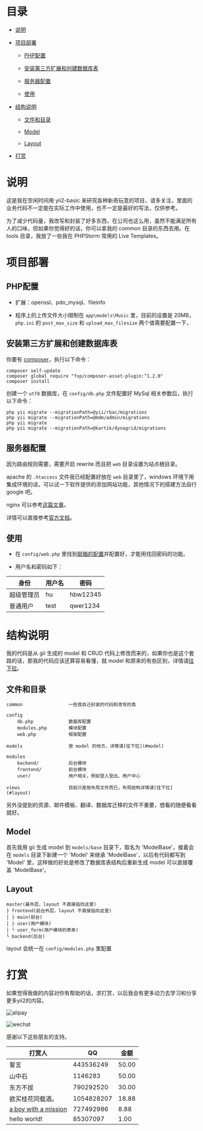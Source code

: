 # 目录

* [说明](#说明)

* [项目部署](#项目部署)

    * [PHP配置](#php配置)

    * [安装第三方扩展和创建数据库表](#安装第三方扩展和创建数据库表)

    * [服务器配置](#服务器配置)

    * [使用](#使用)

* [结构说明](#结构说明)

    * [文件和目录](#文件和目录)

    * [Model](#model)

    * [Layout](#layout)

* [打赏](#打赏)

# 说明

这是我在空闲时间用 yii2-basic 来研究各种新奇玩意的项目，请多关注，里面的业务代码不一定能在实际工作中使用，也不一定是最好的写法，仅供参考。

为了减少代码量，我改写和封装了好多东西，在公司也这么用，虽然不能满足所有人的口味，但如果你觉得好的话，你可以拿我的 common 目录的东西去用。在 tools 目录，我放了一些我在 PHPStorm 常用的 Live Templates。

# 项目部署

## PHP配置

* 扩展：openssl、pdo_mysql、fileinfo

* 程序上的上传文件大小限制在 `app\models\Music` 里，目前的设置是 20MB，`php.ini` 的 `post_max_size` 和 `upload_max_filesize` 两个值需要配置一下，

## 安装第三方扩展和创建数据库表

你要有 [composer](http://docs.phpcomposer.com/)，执行以下命令：

```
composer self-update
composer global require "fxp/composer-asset-plugin:^1.2.0"
composer install
```

创建一个 `utf8` 数据库，在 `config/db.php` 文件配置好 MySql 相关参数后，执行以下命令：

```
php yii migrate --migrationPath=@yii/rbac/migrations
php yii migrate --migrationPath=@mdm/admin/migrations
php yii migrate
php yii migrate --migrationPath=@kartik/dynagrid/migrations
```

## 服务器配置

因为路由规则需要，需要开启 rewrite 而且把 `web` 目录设置为站点根目录。

apache 的 `.htaccess` 文件我已经配置好放在 `web` 目录里了，windows 环境下用集成环境的话，可以试一下软件提供的添加网站功能，其他情况下的搭建方法自行 google 吧。

nginx 可以参考[这篇文章](http://www.getyii.com/topic/31)。

详情可以直接参考[官方文档](http://www.yiiframework.com/doc-2.0/guide-start-installation.html#configuring-web-servers)。

## 使用

* 在 `config/web.php` 里找到[邮箱的配置](https://github.com/hubeiwei/hello-yii2/blob/master/config/web.php#L83)并配置好，才能用找回密码的功能。

* 用户名和密码如下：

身份 | 用户名 | 密码
---|---|---
超级管理员 | hu | hbw12345
普通用户 | test | qwer1234

# 结构说明

我的代码是从 gii 生成的 model 和 CRUD 代码上修改而来的，如果你也是这个套路的话，那我的代码应该还算容易看懂，就 model 和原来的有些区别，详情请[往下拉](#model)。

## 文件和目录

```
common                 一些我自己封装的代码和改写的类

config
    db.php             数据库配置
    modules.php        模块配置
    web.php            框架配置

models                 放 model 的地方，详情请[往下拉](#model)

modules
    backend/           后台模块
    frontend/          前台模块
    user/              用户相关，例如登入登出、用户中心

views                  目前只是放布局文件而已，布局结构详情请[往下拉](#layout)
```

另外没提到的资源、邮件模板、翻译、数据库迁移的文件不重要，想看的随便看看就好。

## Model

首先我用 gii 生成 model 到 `models/base` 目录下，取名为 'ModelBase'，接着会在 `models` 目录下新建一个 'Model' 来继承 'ModelBase'，以后有代码都写到 'Model' 里，这样做的好处是修改了数据库表结构后重新生成 model 可以直接覆盖 'ModelBase'。

## Layout

```
master(最外层，layout 不直接指向这里)
├ frontend(前台外层，layout 不直接指向这里)
│ ├ main(前台)
│ ├ user(用户模块)
│ └ user_form(用户模块的表单)
└ backend(后台)
```

layout 会统一在 `config/modules.php` 里配置

# 打赏

如果觉得我做的内容对你有帮助的话，求打赏，以后我会有更多动力去学习和分享更多yii2的内容。

![alipay](https://raw.githubusercontent.com/hubeiwei/hubeiwei.github.io/master/images/pay/ali_pay.jpg "支付宝")

![wechat](https://raw.githubusercontent.com/hubeiwei/hubeiwei.github.io/master/images/pay/wechat_pay.png "微信")

感谢以下这些朋友的支持。

打赏人 | QQ | 金额
---|---|---
誓言 | 443536249 | 50.00
山中石 | 1146283 | 50.00
东方不拔 | 790292520 | 30.00
欲买桂花同载酒。 | 1054828207 | 18.88
[a boy with a mission](https://github.com/xiaocai314) | 727492986 | 8.88
hello world! | 85307097 | 1.00
